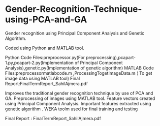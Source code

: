 # Gender-Recognition-Technique-using-PCA-and-GA
Gender recognition using Principal Component Analysis and Genetic Algorithm.

Coded using Python and MATLAB tool.

Python Code Files:preprocessor.py(For preprocessing),pcapart-1.py,pcapart-2.py(Implementation of Principal Component Analysis),genetic.py(Implementation of genetic algorithm)
MATLAB Code Files:preprocessormatlabcode.m ,ProcessingTogetImageData.m ( To get image data using MATLAB tool)
Final Report:FinalTermReport_SahilAjmera.pdf

Improves the traditional gender recognition technique by use of PCA and GA. Preprocessing of images using MATLAB tool. Feature vectors created using Principal Component Analysis. Important features extracted using genetic algorithm . WEKA toolm used for final training and testing

Final Report : FinalTermReport_SahilAjmera.pdf
